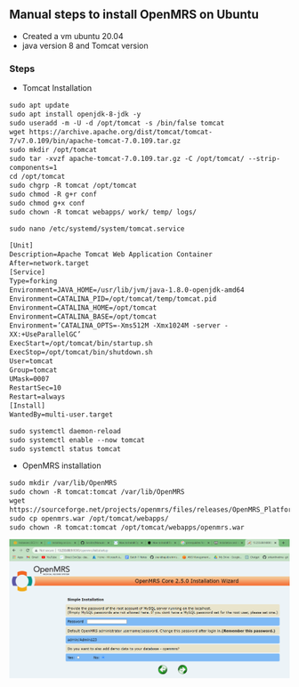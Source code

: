 Manual steps to install OpenMRS on Ubuntu
-----------------------------------------
* Created a vm ubuntu 20.04
* java version 8 and Tomcat version 
 
### Steps
* Tomcat Installation
```
sudo apt update
sudo apt install openjdk-8-jdk -y
sudo useradd -m -U -d /opt/tomcat -s /bin/false tomcat
wget https://archive.apache.org/dist/tomcat/tomcat-7/v7.0.109/bin/apache-tomcat-7.0.109.tar.gz
sudo mkdir /opt/tomcat
sudo tar -xvzf apache-tomcat-7.0.109.tar.gz -C /opt/tomcat/ --strip-components=1
cd /opt/tomcat
sudo chgrp -R tomcat /opt/tomcat
sudo chmod -R g+r conf
sudo chmod g+x conf
sudo chown -R tomcat webapps/ work/ temp/ logs/
```
```
sudo nano /etc/systemd/system/tomcat.service
```
```
[Unit]
Description=Apache Tomcat Web Application Container
After=network.target
[Service]
Type=forking
Environment=JAVA_HOME=/usr/lib/jvm/java-1.8.0-openjdk-amd64
Environment=CATALINA_PID=/opt/tomcat/temp/tomcat.pid
Environment=CATALINA_HOME=/opt/tomcat
Environment=CATALINA_BASE=/opt/tomcat
Environment=’CATALINA_OPTS=-Xms512M -Xmx1024M -server -XX:+UseParallelGC’
ExecStart=/opt/tomcat/bin/startup.sh
ExecStop=/opt/tomcat/bin/shutdown.sh
User=tomcat
Group=tomcat
UMask=0007
RestartSec=10
Restart=always
[Install]
WantedBy=multi-user.target
```
```
sudo systemctl daemon-reload
sudo systemctl enable --now tomcat
sudo systemctl status tomcat
```
* OpenMRS installation
```
sudo mkdir /var/lib/OpenMRS
sudo chown -R tomcat:tomcat /var/lib/OpenMRS
wget https://sourceforge.net/projects/openmrs/files/releases/OpenMRS_Platform_2.5.0/openmrs.war
sudo cp openmrs.war /opt/tomcat/webapps/
sudo chown -R tomcat:tomcat /opt/tomcat/webapps/openmrs.war
```
![preview](images/openmrsfinal.png) 
